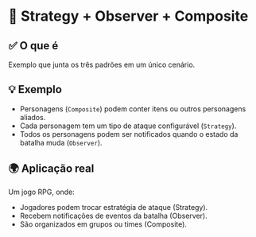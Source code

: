 # 🔗 Strategy + Observer + Composite

## ✅ O que é
Exemplo que junta os três padrões em um único cenário.

## 💡 Exemplo
- Personagens (`Composite`) podem conter itens ou outros personagens aliados.  
- Cada personagem tem um tipo de ataque configurável (`Strategy`).  
- Todos os personagens podem ser notificados quando o estado da batalha muda (`Observer`).  


## 🌍 Aplicação real
Um jogo RPG, onde:
- Jogadores podem trocar estratégia de ataque (Strategy).
- Recebem notificações de eventos da batalha (Observer).
- São organizados em grupos ou times (Composite).

